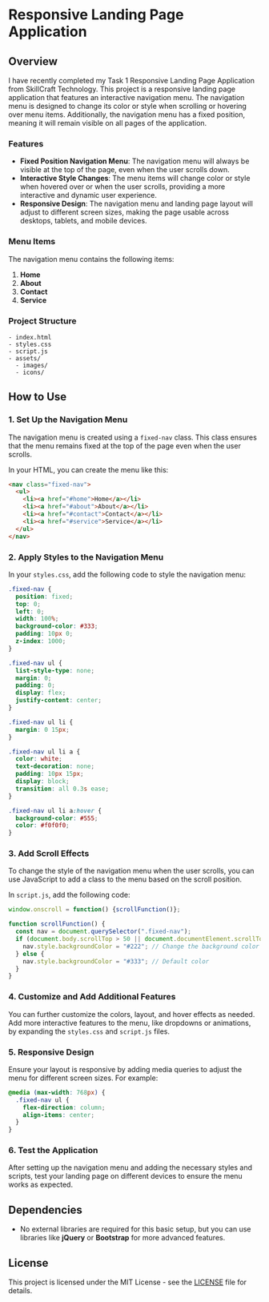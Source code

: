 # Responsive Landing Page Application

## Overview

I have recently completed my Task 1 Responsive Landing Page Application from SkillCraft Technology. This project is a responsive landing page application that features an interactive navigation menu. The navigation menu is designed to change its color or style when scrolling or hovering over menu items. Additionally, the navigation menu has a fixed position, meaning it will remain visible on all pages of the application.

### Features

- **Fixed Position Navigation Menu**: The navigation menu will always be visible at the top of the page, even when the user scrolls down.
- **Interactive Style Changes**: The menu items will change color or style when hovered over or when the user scrolls, providing a more interactive and dynamic user experience.
- **Responsive Design**: The navigation menu and landing page layout will adjust to different screen sizes, making the page usable across desktops, tablets, and mobile devices.

### Menu Items

The navigation menu contains the following items:
1. **Home**
2. **About**
3. **Contact**
4. **Service**

### Project Structure

```plaintext
- index.html
- styles.css
- script.js
- assets/
  - images/
  - icons/
```

## How to Use

### 1. Set Up the Navigation Menu

The navigation menu is created using a `fixed-nav` class. This class ensures that the menu remains fixed at the top of the page even when the user scrolls.

In your HTML, you can create the menu like this:

```html
<nav class="fixed-nav">
  <ul>
    <li><a href="#home">Home</a></li>
    <li><a href="#about">About</a></li>
    <li><a href="#contact">Contact</a></li>
    <li><a href="#service">Service</a></li>
  </ul>
</nav>
```

### 2. Apply Styles to the Navigation Menu

In your `styles.css`, add the following code to style the navigation menu:

```css
.fixed-nav {
  position: fixed;
  top: 0;
  left: 0;
  width: 100%;
  background-color: #333;
  padding: 10px 0;
  z-index: 1000;
}

.fixed-nav ul {
  list-style-type: none;
  margin: 0;
  padding: 0;
  display: flex;
  justify-content: center;
}

.fixed-nav ul li {
  margin: 0 15px;
}

.fixed-nav ul li a {
  color: white;
  text-decoration: none;
  padding: 10px 15px;
  display: block;
  transition: all 0.3s ease;
}

.fixed-nav ul li a:hover {
  background-color: #555;
  color: #f0f0f0;
}
```

### 3. Add Scroll Effects

To change the style of the navigation menu when the user scrolls, you can use JavaScript to add a class to the menu based on the scroll position.

In `script.js`, add the following code:

```javascript
window.onscroll = function() {scrollFunction()};

function scrollFunction() {
  const nav = document.querySelector(".fixed-nav");
  if (document.body.scrollTop > 50 || document.documentElement.scrollTop > 50) {
    nav.style.backgroundColor = "#222"; // Change the background color when scrolled
  } else {
    nav.style.backgroundColor = "#333"; // Default color
  }
}
```

### 4. Customize and Add Additional Features

You can further customize the colors, layout, and hover effects as needed. Add more interactive features to the menu, like dropdowns or animations, by expanding the `styles.css` and `script.js` files.

### 5. Responsive Design

Ensure your layout is responsive by adding media queries to adjust the menu for different screen sizes. For example:

```css
@media (max-width: 768px) {
  .fixed-nav ul {
    flex-direction: column;
    align-items: center;
  }
}
```

### 6. Test the Application

After setting up the navigation menu and adding the necessary styles and scripts, test your landing page on different devices to ensure the menu works as expected.

## Dependencies

- No external libraries are required for this basic setup, but you can use libraries like **jQuery** or **Bootstrap** for more advanced features.
  
## License

This project is licensed under the MIT License - see the [LICENSE](LICENSE) file for details.

